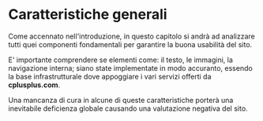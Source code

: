 # Caratteristiche generali

Come accennato nell'introduzione, in questo capitolo si andrà ad analizzare 
tutti quei componenti fondamentali per garantire la buona usabilità del sito.

E' importante comprendere se elementi come: il testo, le immagini, la
navigazione interna; siano state implementate in modo accuranto, essendo la 
base infrastrutturale dove appoggiare i vari servizi offerti da 
**cplusplus.com**.

Una mancanza di cura in alcune di queste caratteristiche porterà una inevitabile
deficienza globale causando una valutazione negativa del sito.

